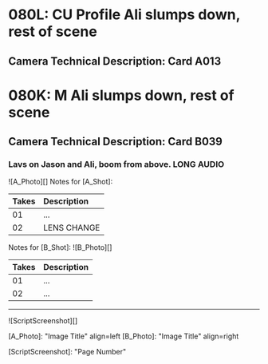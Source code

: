 # 080L: CU Profile Ali slumps down, rest of scene
## Camera Technical Description: Card A013

# 080K: M Ali slumps down, rest of scene
## Camera Technical Description: Card B039

### Lavs on Jason and Ali, boom from above. LONG AUDIO 

![A_Photo][]
Notes for [A_Shot]: 

| Takes | Description |
|:---|:----|
| 01 | ... |
| 02 | LENS CHANGE |

Notes for [B_Shot]: 
![B_Photo][]

| Takes | Description |
|:---|:----|
| 01 | ... |
| 02 | ... |

----

![ScriptScreenshot][]


[A_Photo]:  "Image Title" align=left
[B_Photo]:  "Image Title" align=right

[ScriptScreenshot]: "Page Number"